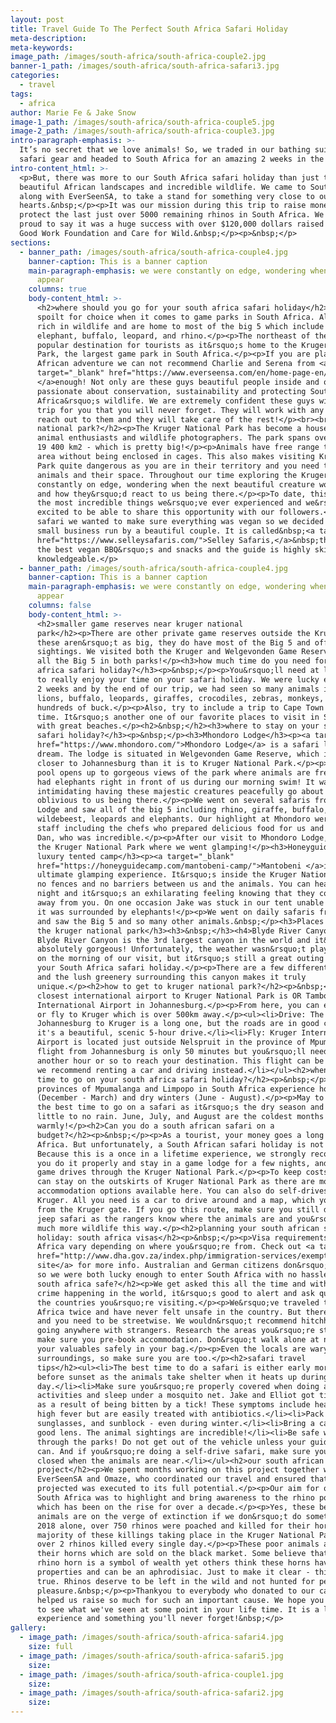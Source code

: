 ```yaml
---
layout: post
title: Travel Guide To The Perfect South Africa Safari Holiday
meta-description:
meta-keywords:
image_path: /images/south-africa/south-africa-couple2.jpg
banner-1_path: /images/south-africa/south-africa-safari3.jpg
categories:
  - travel
tags:
  - africa
author: Marie Fe & Jake Snow
image-1_path: /images/south-africa/south-africa-couple5.jpg
image-2_path: /images/south-africa/south-africa-couple3.jpg
intro-paragraph-emphasis: >-
  It’s no secret that we love animals! So, we traded in our bathing suits for
  safari gear and headed to South Africa for an amazing 2 weeks in the bush.
intro-content_html: >-
  <p>But, there was more to our South Africa safari holiday than just the
  beautiful African landscapes and incredible wildlife. We came to South Africa,
  along with EverSeenSA, to take a stand for something very close to our
  hearts.&nbsp;</p><p>It was our mission during this trip to raise money to
  protect the last just over 5000 remaining rhinos in South Africa. We are so
  proud to say it was a huge success with over $120,000 dollars raised for The
  Good Work Foundation and Care for Wild.&nbsp;</p><p>&nbsp;</p>
sections:
  - banner_path: /images/south-africa/south-africa-couple4.jpg
    banner-caption: This is a banner caption
    main-paragraph-emphasis: we were constantly on edge, wondering when the next beautiful creature would
      appear
    columns: true
    body-content_html: >-
      <h2>where should you go for your south africa safari holiday</h2><p>You are
      spoilt for choice when it comes to game parks in South Africa. All of them are
      rich in wildlife and are home to most of the big 5 which include the lion,
      elephant, buffalo, leopard, and rhino.</p><p>The northeast of the country is a
      popular destination for tourists as it&rsquo;s home to the Kruger National
      Park, the largest game park in South Africa.</p><p>If you are planning a South
      African adventure we can not recommend Charlie and Serena from <a
      target="_blank" href="https://www.everseensa.com/en/home-page-en/">EverSeenSA
      </a>enough! Not only are these guys beautiful people inside and out, they are
      passionate about conservation, sustainability and protecting South
      Africa&rsquo;s wildlife. We are extremely confident these guys will design a
      trip for you that you will never forget. They will work with any budget. Just
      reach out to them and they will take care of the rest!</p><br><br><h2>why kruger
      national park?</h2><p>The Kruger National Park has become a household name for
      animal enthusiasts and wildlife photographers. The park spans over an area of
      19 400 km2 - which is pretty big!</p><p>Animals have free range to roam this
      area without being enclosed in cages. This also makes visiting Kruger National
      Park quite dangerous as you are in their territory and you need to respect the
      animals and their space. Throughout our time exploring the Kruger, we were
      constantly on edge, wondering when the next beautiful creature would appear
      and how they&rsquo;d react to us being there.</p><p>To date, this is one of
      the most incredible things we&rsquo;ve ever experienced and we&rsquo;re so
      excited to be able to share this opportunity with our followers.</p><p>For our
      safari we wanted to make sure everything was vegan so we decided to go with a
      small business run by a beautiful couple. It is called&nbsp;<a target="_blank"
      href="https://www.selleysafaris.com/">Selley Safaris,</a>&nbsp;they provide
      the best vegan BBQ&rsquo;s and snacks and the guide is highly skilled and
      knowledgeable.</p>
  - banner_path: /images/south-africa/south-africa-couple4.jpg
    banner-caption: This is a banner caption
    main-paragraph-emphasis: we were constantly on edge, wondering when the next beautiful creature would
      appear
    columns: false
    body-content_html: >-
      <h2>smaller game reserves near kruger national
      park</h2><p>There are other private game reserves outside the Kruger. Whilst
      these aren&rsquo;t as big, they do have most of the Big 5 and offer some great
      sightings. We visited both the Kruger and Welgevonden Game Reserve and spotted
      all the Big 5 in both parks!</p><h3>how much time do you need for your south
      africa safari holiday?</h3><p>&nbsp;</p><p>You&rsquo;ll need at least 5 days
      to really enjoy your time on your safari holiday. We were lucky enough to have
      2 weeks and by the end of our trip, we had seen so many animals including
      lions, buffalo, leopards, giraffes, crocodiles, zebras, monkeys, hippos and
      hundreds of buck.</p><p>Also, try to include a trip to Cape Town if you have
      time. It&rsquo;s another one of our favorite places to visit in South Africa
      with great beaches.</p><h2>&nbsp;</h2><h3>where to stay on your south africa
      safari holiday?</h3><p>&nbsp;</p><h3>Mhondoro Lodge</h3><p><a target="_blank"
      href="https://www.mhondoro.com/">Mhondoro Lodge</a> is a safari lover&rsquo;s
      dream. The lodge is situated in Welgevonden Game Reserve, which is actually
      closer to Johannesburg than it is to Kruger National Park.</p><p>The beautiful
      pool opens up to gorgeous views of the park where animals are free to roam. We
      had elephants right in front of us during our morning swim! It was quite
      intimidating having these majestic creatures peacefully go about their day,
      oblivious to us being there.</p><p>We went on several safaris from Mhondoro
      Lodge and saw all of the big 5 including rhino, giraffe, buffalo, zebras,
      wildebeest, leopards and elephants. Our highlight at Mhondoro were the amazing
      staff including the chefs who prepared delicious food for us and our guide,
      Dan, who was incredible.</p><p>After our visit to Mhondoro Lodge, we headed to
      the Kruger National Park where we went glamping!</p><h3>Honeyguide Mantobeni
      luxury tented camp</h3><p><a target="_blank"
      href="https://honeyguidecamp.com/mantobeni-camp/">Mantobeni </a>is the
      ultimate glamping experience. It&rsquo;s inside the Kruger National Park with
      no fences and no barriers between us and the animals. You can hear them at
      night and it&rsquo;s an exhilarating feeling knowing that they could be meters
      away from you. On one occasion Jake was stuck in our tent unable to leave as
      it was surrounded by elephants!</p><p>We went on daily safaris from Mantobeni
      and saw the Big 5 and so many other animals.&nbsp;</p><h3>Places to visit near
      the kruger national park</h3><h3>&nbsp;</h3><h4>Blyde River Canyon</h4><p>The
      Blyde River Canyon is the 3rd largest canyon in the world and it&rsquo;s
      absolutely gorgeous! Unfortunately, the weather wasn&rsquo;t playing its part
      on the morning of our visit, but it&rsquo;s still a great outing in include in
      your South Africa safari holiday.</p><p>There are a few different viewpoints
      and the lush greenery surrounding this canyon makes it truly
      unique.</p><h2>how to get to kruger national park?</h2><p>&nbsp;</p><p>The
      closest international airport to Kruger National Park is OR Tambo
      International Airport in Johannesburg.</p><p>From here, you can either drive
      or fly to Kruger which is over 500km away.</p><ul><li>Drive: The drive from
      Johannesburg to Kruger is a long one, but the roads are in good condition and
      it's a beautiful, scenic 5-hour drive.</li><li>Fly: Kruger International
      Airport is located just outside Nelspruit in the province of Mpumalanga. The
      flight from Johannesburg is only 50 minutes but you&rsquo;ll need to drive
      another hour or so to reach your destination. This flight can be expensive so
      we recommend renting a car and driving instead.</li></ul><h2>when is the best
      time to go on your south africa safari holiday?</h2><p>&nbsp;</p><p>The
      provinces of Mpumalanga and Limpopo in South Africa experience hot summers
      (December - March) and dry winters (June - August).</p><p>May to September is
      the best time to go on a safari as it&rsquo;s the dry season and there&rsquo;s
      little to no rain. June, July, and August are the coldest months so pack
      warmly!</p><h2>Can you do a south african safari on a
      budget?</h2><p>&nbsp;</p><p>As a tourist, your money goes a long way in South
      Africa. But unfortunately, a South African safari holiday is not cheap.
      Because this is a once in a lifetime experience, we strongly recommend that
      you do it properly and stay in a game lodge for a few nights, and go on guided
      game drives through the Kruger National Park.</p><p>To keep costs down, you
      can stay on the outskirts of Kruger National Park as there are more affordable
      accommodation options available here. You can also do self-drives within the
      Kruger. All you need is a car to drive around and a map, which you can get
      from the Kruger gate. If you go this route, make sure you still do a proper
      jeep safari as the rangers know where the animals are and you&rsquo;ll see so
      much more wildlife this way.</p><h2>planning your south african safari
      holiday: south africa visas</h2><p>&nbsp;</p><p>Visa requirements for South
      Africa vary depending on where you&rsquo;re from. Check out <a target="_blank"
      href="http://www.dha.gov.za/index.php/immigration-services/exempt-countries">this
      site</a> for more info. Australian and German citizens don&rsquo;t need a visa
      so we were both lucky enough to enter South Africa with no hassles.</p><h2>Is
      south africa safe?</h2><p>We get asked this all the time and with all the
      crime happening in the world, it&rsquo;s good to alert and ask questions about
      the countries you&rsquo;re visiting.</p><p>We&rsquo;ve traveled to South
      Africa twice and have never felt unsafe in the country. But there is crime,
      and you need to be streetwise. We wouldn&rsquo;t recommend hitchhiking or
      going anywhere with strangers. Research the areas you&rsquo;re staying in, and
      make sure you pre-book accommodation. Don&rsquo;t walk alone at night and keep
      your valuables safely in your bag.</p><p>Even the locals are wary of their
      surroundings, so make sure you are too.</p><h2>safari travel
      tips</h2><ul><li>The best time to do a safari is either early morning or
      before sunset as the animals take shelter when it heats up during the
      day.</li><li>Make sure you&rsquo;re properly covered when doing any outdoor
      activities and sleep under a mosquito net. Jake and Elliot got tick bite fever
      as a result of being bitten by a tick! These symptoms include headaches and
      high fever but are easily treated with antibiotics.</li><li>Pack a hat,
      sunglasses, and sunblock - even during winter.</li><li>Bring a camera with a
      good lens. The animal sightings are incredible!</li><li>Be safe whilst driving
      through the parks! Do not get out of the vehicle unless your guide says you
      can. And if you&rsquo;re doing a self-drive safari, make sure your windows are
      closed when the animals are near.</li></ul><h2>our south african rhino
      project</h2><p>We spent months working on this project together with
      EverSeenSA and Omaze, who coordinated our travel and ensured that the
      projected was executed to its full potential.</p><p>Our aim for our trip to
      South Africa was to highlight and bring awareness to the rhino poaching crisis
      which has been on the rise for over a decade.</p><p>Yes, these beautiful
      animals are on the verge of extinction if we don&rsquo;t do something now! In
      2018 alone, over 750 rhinos were poached and killed for their horns, the
      majority of these killings taking place in the Kruger National Park. That's
      over 2 rhinos killed every single day.</p><p>These poor animals are killed for
      their horns which are sold on the black market. Some believe that owning a
      rhino horn is a symbol of wealth yet others think these horns have medicinal
      properties and can be an aphrodisiac. Just to make it clear - this is not
      true. Rhinos deserve to be left in the wild and not hunted for personal
      pleasure.&nbsp;</p><p>Thankyou to everybody who donated to our campaign and
      helped us raise so much for such an important cause. We hope you will all get
      to see what we've seen at some point in your life time. It is a life changing
      experience and something you'll never forget!&nbsp;</p>
gallery:
  - image_path: /images/south-africa/south-africa-safari4.jpg
    size: full
  - image_path: /images/south-africa/south-africa-safari5.jpg
    size:
  - image_path: /images/south-africa/south-africa-couple1.jpg
    size:
  - image_path: /images/south-africa/south-africa-safari2.jpg
    size:
---
```


